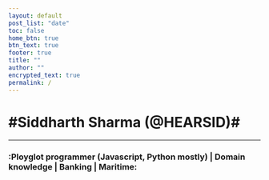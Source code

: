 ```yaml
---
layout: default
post_list: "date"
toc: false
home_btn: true
btn_text: true
footer: true
title: ""
author: ""
encrypted_text: true
permalink: /
---
```


# \#Siddharth Sharma (@HEARSID)\#

---
### :Ployglot programmer (Javascript, Python mostly) | Domain knowledge | Banking | Maritime:
